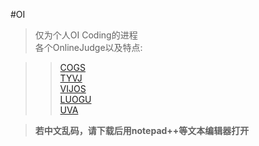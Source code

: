 #OI

>仅为个人OI Coding的进程  
>各个OnlineJudge以及特点:  

>>[COGS](http://218.28.19.228)  
>>[TYVJ](http://tyvj.cn)  
>>[VIJOS](http://vijos.org)  
>>[LUOGU](http://www.luogu.org)  
>>[UVA](http://uva.onlinejudge.org)  

>**若中文乱码，请下载后用notepad++等文本编辑器打开**  